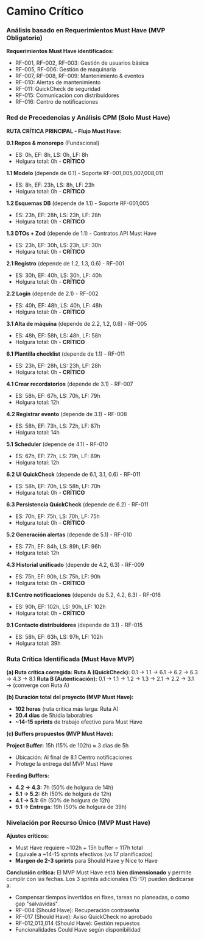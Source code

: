 # Camino Crítico

### Análisis basado en Requerimientos Must Have (MVP Obligatorio)

**Requerimientos Must Have identificados:**
- RF-001, RF-002, RF-003: Gestión de usuarios básica
- RF-005, RF-006: Gestión de maquinaria
- RF-007, RF-008, RF-009: Mantenimiento & eventos
- RF-010: Alertas de mantenimiento
- RF-011: QuickCheck de seguridad
- RF-015: Comunicación con distribuidores
- RF-016: Centro de notificaciones

### Red de Precedencias y Análisis CPM (Solo Must Have)

**RUTA CRÍTICA PRINCIPAL - Flujo Must Have:**

**0.1 Repos & monorepo** (Fundacional)
- ES: 0h, EF: 8h, LS: 0h, LF: 8h
- Holgura total: 0h - **CRÍTICO**

**1.1 Modelo** (depende de 0.1) - Soporte RF-001,005,007,008,011
- ES: 8h, EF: 23h, LS: 8h, LF: 23h
- Holgura total: 0h - **CRÍTICO**

**1.2 Esquemas DB** (depende de 1.1) - Soporte RF-001,005
- ES: 23h, EF: 28h, LS: 23h, LF: 28h
- Holgura total: 0h - **CRÍTICO**

**1.3 DTOs + Zod** (depende de 1.1) - Contratos API Must Have
- ES: 23h, EF: 30h, LS: 23h, LF: 30h
- Holgura total: 0h - **CRÍTICO**

**2.1 Registro** (depende de 1.2, 1.3, 0.6) - RF-001
- ES: 30h, EF: 40h, LS: 30h, LF: 40h
- Holgura total: 0h - **CRÍTICO**

**2.2 Login** (depende de 2.1) - RF-002
- ES: 40h, EF: 48h, LS: 40h, LF: 48h
- Holgura total: 0h - **CRÍTICO**

**3.1 Alta de máquina** (depende de 2.2, 1.2, 0.6) - RF-005
- ES: 48h, EF: 58h, LS: 48h, LF: 58h
- Holgura total: 0h - **CRÍTICO**

**6.1 Plantilla checklist** (depende de 1.1) - RF-011
- ES: 23h, EF: 28h, LS: 23h, LF: 28h
- Holgura total: 0h - **CRÍTICO**

**4.1 Crear recordatorios** (depende de 3.1) - RF-007
- ES: 58h, EF: 67h, LS: 70h, LF: 79h
- Holgura total: 12h

**4.2 Registrar evento** (depende de 3.1) - RF-008
- ES: 58h, EF: 73h, LS: 72h, LF: 87h
- Holgura total: 14h

**5.1 Scheduler** (depende de 4.1) - RF-010
- ES: 67h, EF: 77h, LS: 79h, LF: 89h
- Holgura total: 12h

**6.2 UI QuickCheck** (depende de 6.1, 3.1, 0.6) - RF-011
- ES: 58h, EF: 70h, LS: 58h, LF: 70h
- Holgura total: 0h - **CRÍTICO**

**6.3 Persistencia QuickCheck** (depende de 6.2) - RF-011
- ES: 70h, EF: 75h, LS: 70h, LF: 75h
- Holgura total: 0h - **CRÍTICO**

**5.2 Generación alertas** (depende de 5.1) - RF-010
- ES: 77h, EF: 84h, LS: 89h, LF: 96h
- Holgura total: 12h

**4.3 Historial unificado** (depende de 4.2, 6.3) - RF-009
- ES: 75h, EF: 90h, LS: 75h, LF: 90h
- Holgura total: 0h - **CRÍTICO**

**8.1 Centro notificaciones** (depende de 5.2, 4.2, 6.3) - RF-016
- ES: 90h, EF: 102h, LS: 90h, LF: 102h
- Holgura total: 0h - **CRÍTICO**

**9.1 Contacto distribuidores** (depende de 3.1) - RF-015
- ES: 58h, EF: 63h, LS: 97h, LF: 102h
- Holgura total: 39h

### Ruta Crítica Identificada (Must Have MVP)

**(a) Ruta crítica corregida:**
**Ruta A (QuickCheck):** 0.1 → 1.1 → 6.1 → 6.2 → 6.3 → 4.3 → 8.1
**Ruta B (Autenticación):** 0.1 → 1.1 → 1.2 → 1.3 → 2.1 → 2.2 → 3.1 → (converge con Ruta A)

**(b) Duración total del proyecto (MVP Must Have):**
- **102 horas** (ruta crítica más larga: Ruta A)
- **20.4 días** de 5h/día laborables
- **~14-15 sprints** de trabajo efectivo para Must Have

**(c) Buffers propuestos (MVP Must Have):**

**Project Buffer:** 15h (15% de 102h) ≈ 3 días de 5h
- Ubicación: Al final de 8.1 Centro notificaciones
- Protege la entrega del MVP Must Have

**Feeding Buffers:**
- **4.2 → 4.3:** 7h (50% de holgura de 14h)
- **5.1 → 5.2:** 6h (50% de holgura de 12h)
- **4.1 → 5.1:** 6h (50% de holgura de 12h)
- **9.1 → Entrega:** 19h (50% de holgura de 39h)

### Nivelación por Recurso Único (MVP Must Have)

**Ajustes críticos:**
- Must Have requiere ~102h + 15h buffer = 117h total
- Equivale a ~14-15 sprints efectivos (vs 17 planificados)
- **Margen de 2-3 sprints** para Should Have y Nice to Have

**Conclusión crítica:**
El MVP Must Have está **bien dimensionado** y permite cumplir con las fechas. Los 3 sprints adicionales (15-17) pueden dedicarse a:
- Compensar tiempos invertidos en fixes, tareas no planeadas, o como gap "salvavidas".
- RF-004 (Should Have): Recuperación contraseña
- RF-017 (Should Have): Aviso QuickCheck no aprobado  
- RF-012,013,014 (Should Have): Gestión repuestos
- Funcionalidades Could Have según disponibilidad

